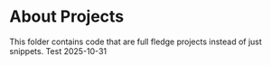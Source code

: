 # About Projects
This folder contains code that are full fledge projects instead of just snippets.
Test 2025-10-31